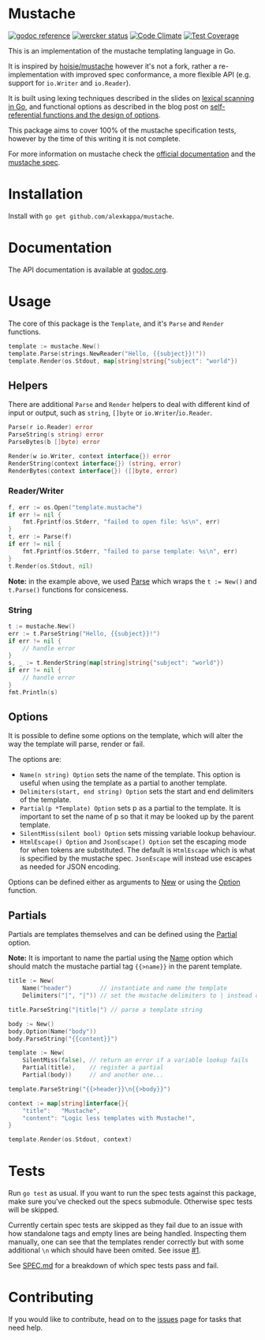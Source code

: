 # Mustache

[![godoc reference](https://godoc.org/github.com/alexkappa/mustache?status.svg)](https://godoc.org/github.com/alexkappa/mustache)
[![wercker status](https://app.wercker.com/status/37361276190f155a06df0c3f3e37a870/s/master "wercker status")](https://app.wercker.com/project/byKey/37361276190f155a06df0c3f3e37a870)
[![Code Climate](https://codeclimate.com/github/alexkappa/mustache/badges/gpa.svg)](https://codeclimate.com/github/alexkappa/mustache)
[![Test Coverage](https://api.codeclimate.com/v1/badges/6cd9f358f3e851036c22/test_coverage)](https://codeclimate.com/github/alexkappa/mustache/test_coverage)

This is an implementation of the mustache templating language in Go.

It is inspired by [hoisie/mustache](https://github.com/hoisie/mustache) however it's not a fork, rather a re-implementation with improved spec conformance, a more flexible API (e.g. support for `io.Writer` and `io.Reader`).

It is built using lexing techniques described in the slides on [lexical scanning in Go](https://talks.golang.org/2011/lex.slide), and functional options as described in the blog post on [self-referential functions and the design of options](http://commandcenter.blogspot.nl/2014/01/self-referential-functions-and-design.html).

This package aims to cover 100% of the mustache specification tests, however by the time of this writing it is not complete.

For more information on mustache check the [official documentation](http://mustache.github.io/) and the [mustache spec](http://github.com/mustache/spec).

# Installation

Install with `go get github.com/alexkappa/mustache`.

# Documentation

The API documentation is available at [godoc.org](http://godoc.org/github.com/alexkappa/mustache).

# Usage

The core of this package is the `Template`, and it's `Parse` and `Render` functions.

```Go
template := mustache.New()
template.Parse(strings.NewReader("Hello, {{subject}}!"))
template.Render(os.Stdout, map[string]string{"subject": "world"})
```
## Helpers

There are additional `Parse` and `Render` helpers to deal with different kind of input or output, such as `string`, `[]byte` or `io.Writer`/`io.Reader`.

```Go
Parse(r io.Reader) error
ParseString(s string) error
ParseBytes(b []byte) error
```

```Go
Render(w io.Writer, context interface{}) error
RenderString(context interface{}) (string, error)
RenderBytes(context interface{}) ([]byte, error)
```

### Reader/Writer

```Go
f, err := os.Open("template.mustache")
if err != nil {
    fmt.Fprintf(os.Stderr, "failed to open file: %s\n", err)
}
t, err := Parse(f)
if err != nil {
    fmt.Fprintf(os.Stderr, "failed to parse template: %s\n", err)
}
t.Render(os.Stdout, nil)
```

**Note:** in the example above, we used [Parse](http://godoc.org/github.com/alexkappa/mustache#Parse) which wraps the `t := New()` and `t.Parse()` functions for consiceness.

### String

```Go
t := mustache.New()
err := t.ParseString("Hello, {{subject}}!")
if err != nil {
    // handle error
}
s, _ := t.RenderString(map[string]string{"subject": "world"})
if err != nil {
    // handle error
}
fmt.Println(s)
```

## Options

It is possible to define some options on the template, which will alter the way the template will parse, render or fail.

The options are:

- `Name(n string) Option` sets the name of the template. This option is useful when using the template as a partial to another template.
- `Delimiters(start, end string) Option` sets the start and end delimiters of the template.
- `Partial(p *Template) Option` sets p as a partial to the template. It is important to set the name of p so that it may be looked up by the parent template.
- `SilentMiss(silent bool) Option` sets missing variable lookup behaviour.
- `HtmlEscape() Option` and `JsonEscape() Option` set the escaping mode for when tokens are substituted. The default is `HtmlEscape` which is what is specified by the mustache spec. `JsonEscape` will instead use escapes as needed for JSON encoding.

Options can be defined either as arguments to [New](http://godoc.org/github.com/alexkappa/mustache#New) or using the [Option](http://godoc.org/github.com/alexkappa/mustache#Template.Option) function.

## Partials

Partials are templates themselves and can be defined using the [Partial](http://godoc.org/github.com/alexkappa/mustache#Partial) option.

**Note:** It is important to name the partial using the [Name](http://godoc.org/github.com/alexkappa/mustache#Name) option which should match the mustache partial tag `{{>name}}` in the parent template.

```Go
title := New(
    Name("header")        // instantiate and name the template
    Delimiters("|", "|")) // set the mustache delimiters to | instead of {{

title.ParseString("|title|") // parse a template string

body := New()
body.Option(Name("body"))
body.ParseString("{{content}}")

template := New(
    SilentMiss(false), // return an error if a variable lookup fails
    Partial(title),    // register a partial
    Partial(body))     // and another one...

template.ParseString("{{>header}}\n{{>body}}")

context := map[string]interface{}{
    "title":   "Mustache",
    "content": "Logic less templates with Mustache!",
}

template.Render(os.Stdout, context)
```

# Tests

Run `go test` as usual. If you want to run the spec tests against this package, make sure you've checked out the specs submodule. Otherwise spec tests will be skipped.

Currently certain spec tests are skipped as they fail due to an issue with how standalone tags and empty lines are being handled. Inspecting them manually, one can see that the templates render correctly but with some additional `\n` which should have been omited. See issue [#1](http://github.com/alexkappa/mustache/issues/1).

See [SPEC.md](https://github.com/alexkappa/mustache/blob/master/SPEC.md) for a breakdown of which spec tests pass and fail.

# Contributing

If you would like to contribute, head on to the [issues](https://github.com/alexkappa/mustache/issues) page for tasks that need help.
